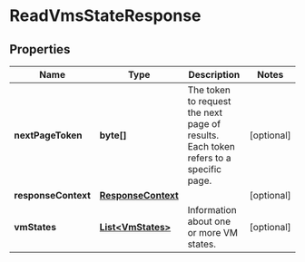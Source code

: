 

# ReadVmsStateResponse


## Properties

| Name | Type | Description | Notes |
|------------ | ------------- | ------------- | -------------|
|**nextPageToken** | **byte[]** | The token to request the next page of results. Each token refers to a specific page. |  [optional] |
|**responseContext** | [**ResponseContext**](ResponseContext.md) |  |  [optional] |
|**vmStates** | [**List&lt;VmStates&gt;**](VmStates.md) | Information about one or more VM states. |  [optional] |



